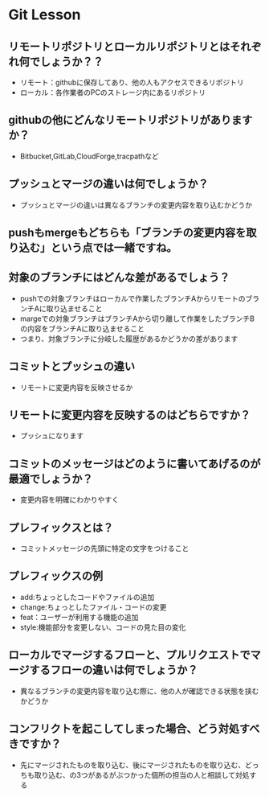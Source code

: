 # Git Lesson

## リモートリポジトリとローカルリポジトリとはそれぞれ何でしょうか？？

- リモート：githubに保存してあり、他の人もアクセスできるリポジトリ
- ローカル：各作業者のPCのストレージ内にあるリポジトリ
## githubの他にどんなリモートリポジトリがありますか？
- Bitbucket,GitLab,CloudForge,tracpathなど

## プッシュとマージの違いは何でしょうか？

- プッシュとマージの違いは異なるブランチの変更内容を取り込むかどうか

## pushもmergeもどちらも「ブランチの変更内容を取り込む」という点では一緒ですね。
## 対象のブランチにはどんな差があるでしょう？

- pushでの対象ブランチはローカルで作業したブランチAからリモートのブランチAに取り込ませること
- margeでの対象ブランチはブランチAから切り離して作業をしたブランチBの内容をブランチAに取り込ませること
- つまり、対象ブランチに分岐した履歴があるかどうかの差があります

## コミットとプッシュの違い

- リモートに変更内容を反映させるか

## リモートに変更内容を反映するのはどちらですか？

- プッシュになります

## コミットのメッセージはどのように書いてあげるのが最適でしょうか？

- 変更内容を明確にわかりやすく

## プレフィックスとは？
- コミットメッセージの先頭に特定の文字をつけること
## プレフィックスの例
- add:ちょっとしたコードやファイルの追加
- change:ちょっとしたファイル・コードの変更
- feat：ユーザーが利用する機能の追加
- style:機能部分を変更しない、コードの見た目の変化

## ローカルでマージするフローと、プルリクエストでマージするフローの違いは何でしょうか？

- 異なるブランチの変更内容を取り込む際に、他の人が確認できる状態を挟むかどうか

## コンフリクトを起こしてしまった場合、どう対処すべきですか？

- 先にマージされたものを取り込む、後にマージされたものを取り込む、どっちも取り込む、の3つがあるがぶつかった個所の担当の人と相談して対処する